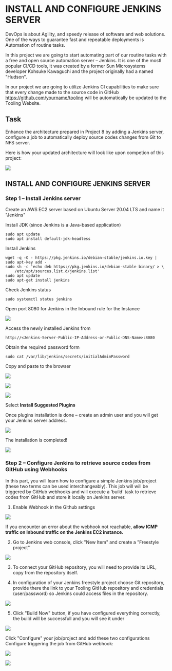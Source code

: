 # **INSTALL AND CONFIGURE JENKINS SERVER** #

DevOps is about Agility, and speedy release of software and web solutions. One of the ways to guarantee fast and repeatable deployments is Automation of routine tasks.

In this project we are going to start automating part of our routine tasks with a free and open source automation server – Jenkins. It is one of the mostl popular CI/CD tools, it was created by a former Sun Microsystems developer Kohsuke Kawaguchi and the project originally had a named "Hudson".

In our project we are going to utilize Jenkins CI capabilities to make sure that every change made to the source code in GitHub https://github.com/yourname/tooling will be automatically be updated to the Tooling Website.

## **Task** ##
Enhance the architecture prepared in Project 8 by adding a Jenkins server, configure a job to automatically deploy source codes changes from Git to NFS server.

Here is how your updated architecture will look like upon competion of this project:

![](add_jenkins.png)


## **INSTALL AND CONFIGURE JENKINS SERVER** ##

### **Step 1** – Install Jenkins server ###
Create an AWS EC2 server based on Ubuntu Server 20.04 LTS and name it "Jenkins"

Install JDK (since Jenkins is a Java-based application)
~~~
sudo apt update
sudo apt install default-jdk-headless
~~~
Install Jenkins
~~~
wget -q -O - https://pkg.jenkins.io/debian-stable/jenkins.io.key | sudo apt-key add -
sudo sh -c 'echo deb https://pkg.jenkins.io/debian-stable binary/ > \
    /etc/apt/sources.list.d/jenkins.list'
sudo apt update
sudo apt-get install jenkins
~~~

Check Jenkins status
~~~
sudo systemctl status jenkins
~~~

Open port 8080 for Jenkins in the Inbound rule for the Instance

![](open-8080.jpg)

Access the newly installed Jenkins from
~~~
http://<Jenkins-Server-Public-IP-Address-or-Public-DNS-Name>:8080
~~~

Obtain the required password form
~~~
sudo cat /var/lib/jenkins/secrets/initialAdminPassword
~~~
Copy and paste to the browser

![](jenkins-login.jpg)

![](jenkins-initialpass.jpg)

![](jenkins-loggedin.jpg)

Select **Install Suggested Plugins**

Once plugins installation is done – create an admin user and you will get your Jenkins server address.

![](jenkins-admin.jpg)

The installation is completed!

![](jenkins-ready.jpg)

### **Step 2** – Configure Jenkins to retrieve source codes from GitHub using Webhooks ###

In this part, you will learn how to configure a simple Jenkins job/project (these two terms can be used interchangeably). This job will will be triggered by GitHub webhooks and will execute a ‘build’ task to retrieve codes from GitHub and store it locally on Jenkins server.

1. Enable Webhook in the Github settings

![](webhook-setting.gif)

If you encounter an error about the webhook not reachable, **allow ICMP traffic on Inbound traffic on the Jenkins EC2 instance.**

2. Go to Jenkins web console, click "New Item" and create a "Freestyle project"

![](new-jenkins-prj.jpg)

3. To connect your GitHub repository, you will need to provide its URL, copy from the repository itself.

4. In configuration of your Jenkins freestyle project choose Git repository, provide there the link to your Tooling GitHub repository and credentials (user/password) so Jenkins could access files in the repository.

![](jenkins-repo-login.jpg)

5. Click "Build Now" button, if you have configured everything correctly, the build will be successfull and you will see it under

![](manual-build.jpg)

Click "Configure" your job/project and add these two configurations
Configure triggering the job from GitHub webhook:

![](jenkins_trigger.png)

![](archive_artifacts.gif)

